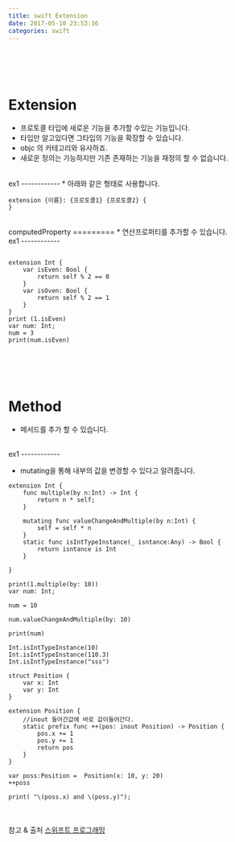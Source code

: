 ```yaml
---
title: swift Extension
date: 2017-05-10 23:53:16
categories: swift
---
```


<br><br>
Extension
====================

* 프로토콜 타입에 새로운 기능을 추가할 수있는 기능입니다.
* 타입만 알고있다면 그타입의 기능을 확장할 수 있습니다.
* objc 의 카테고리와 유사하죠.
* 새로운 정의는 가능하지만 기존 존재하는 기능을 재정의 할 수 없습니다.


<br>
ex1
------------
* 아래와 같은 형태로 사용합니다.
 
~~~
extension {이름}: {프로토콜1} {프로토콜2} {
}
~~~

<br>
computedProperty
=========
* 연산프로퍼티를 추가할 수 있습니다.	

<br>
ex1
------------

~~~

extension Int {
    var isEven: Bool {
        return self % 2 == 0
    }
    var isOven: Bool {
        return self % 2 == 1
    }
}
print (1.isEven)
var num: Int;
num = 3
print(num.isEven)
~~~

<br><br>
Method
================
* 메서드를 추가 할 수 있습니다.

<br>
ex1
------------

* mutating을 통해 내부의 값을 변경할 수 있다고 알려줍니다.

~~~
extension Int {
    func multiple(by n:Int) -> Int {
        return n * self;
    }
    
    mutating func valueChangeAndMultiple(by n:Int) {
        self = self * n
    }
    static func isIntTypeInstance(_ isntance:Any) -> Bool {
        return isntance is Int
    }
    
}

print(1.multiple(by: 10))
var num: Int;

num = 10

num.valueChangeAndMultiple(by: 10)

print(num)

Int.isIntTypeInstance(10)
Int.isIntTypeInstance(110.3)
Int.isIntTypeInstance("sss")

struct Position {
    var x: Int
    var y: Int
}

extension Position {
    //inout 들어간값에 바로 값이들어간다.
    static prefix func ++(pos: inout Position) -> Position {
        pos.x += 1
        pos.y += 1
        return pos
    }
}

var poss:Position =  Position(x: 10, y: 20)
++poss

print( "\(poss.x) and \(poss.y)");
~~~



<br><br>
참고 & 출처 [스위프트 프로그래밍](http://http://www.hanbit.co.kr/media/books/book_view.html?p_code=B5682208459)